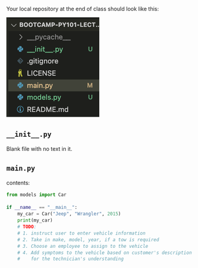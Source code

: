
Your local repository at the end of class should look like this:

![Final Local Repository](local_repository.png "final local repository")

## `__init__.py`
Blank file with no text in it.


## `main.py`

contents:

```python
from models import Car

if __name__ == "__main__":
    my_car = Car("Jeep", "Wrangler", 2015)
    print(my_car)
    # TODO:
    # 1. instruct user to enter vehicle information
    # 2. Take in make, model, year, if a tow is required
    # 3. Choose an employee to assign to the vehicle
    # 4. Add symptoms to the vehicle based on customer's description
    #    for the technician's understanding
```